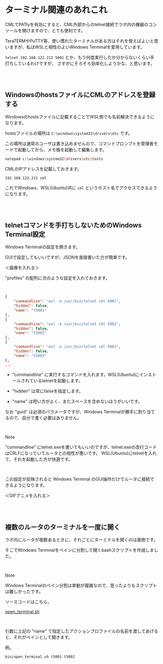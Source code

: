 # ターミナル関連のあれこれ

CMLでPATtyを有効にすると、CML外部からのtelnet接続でラボ内の機器のコンソールを開けますので、とても便利です。

TeraTERMやPuTTY等、使い慣れたターミナルがある方はそれを使えばよいと思いますが、私はWSLと相性のよいWindows Terminalを愛用しています。

`telnet 192.168.122.212 5001` とか、もう何度実行したか分からないくらい手打ちしているわけですが、
さすがにそろそろ効率化しようかな、と思います。

<br><br>

## WindowsのhostsファイルにCMLのアドレスを登録する

Windowsのhostsファイルに記載することでWSL側でも名前解決できるようになります。

hostsファイルの場所は `C:\windows\system32\drivers\etc` です。

この場所は通常のユーザは書き込めませんので、コマンドプロンプトを管理者モードで起動してから、メモ帳を起動して編集します。

```bash
notepad c:\windows\system32\drivers\etc\hosts
```

CMLのIPアドレスを記載しておきます。

```text
192.168.122.212 cml
```

これでWindows、WSL(Ubuntu)共に `cml` というホスト名でアクセスできるようになります。

<br><br>

## telnetコマンドを手打ちしないためのWindows Terminal設定

Windows Terminalの設定を開きます。

GUIで設定してもいいですが、JSONを直接書いた方が簡単です。

＜画像を入れる＞


"profiles" の配列に次のような設定を入れておきます。

<br>

```json
{
    "commandline": "wsl -e /usr/bin/telnet cml 5001",
    "hidden": false,
    "name": "t5001"
},
{
    "commandline": "wsl -e /usr/bin/telnet cml 5002",
    "hidden": false,
    "name": "t5002"
},
{
    "commandline": "wsl -e /usr/bin/telnet cml 5003",
    "hidden": false,
    "name": "t5003"
},
...
```

- "commandline" に実行するコマンドを入れます。WSL(Ubuntu)にインストールされているtelnetを起動します。

- "hidden" は常にfalseを指定します。

- "name" は短い方がよく、またスペースを含めないほうがいいです。

なお "guid" は必須のパラメータですが、Windows Terminalが勝手に割り当てるので、自分で書く必要はありません。

<br>

> [!NOTE]
> "commandline" にtelnet.exeを書いてもいいのですが、telnet.exeの改行コードはCRLFになっていてルータとの相性が悪いです。
> WSL(Ubuntu)にtelnetを入れて、それを起動した方が快適です。

<br>

この設定が反映されると Windows Terminal のGUI操作だけでルータに接続できるようになります。

＜GIFアニメを入れる＞

<br><br>

## 複数のルータのターミナルを一度に開く

ラボ内にルータが複数あるときに、それごとにターミナルを開くのは面倒です。

そこでWindows Terminalをペインに分割して開くbashスクリプトを作成しました。

<br>

> [!NOTE]
>
> Windows Terminalのペイン分割は挙動が複雑なので、思ったよりもスクリプトは難しかったです。
>
> ソースコードはこちら。
>
>  [open_terminal.sh](/bin/open_terminal.sh)

<br>

引数に上記の "name" で指定したアクションプロファイルの名前を渡してあげると、それがペインとして開きます。

例。

```bash
bin/open_terminal.sh t5001 t5002
```
